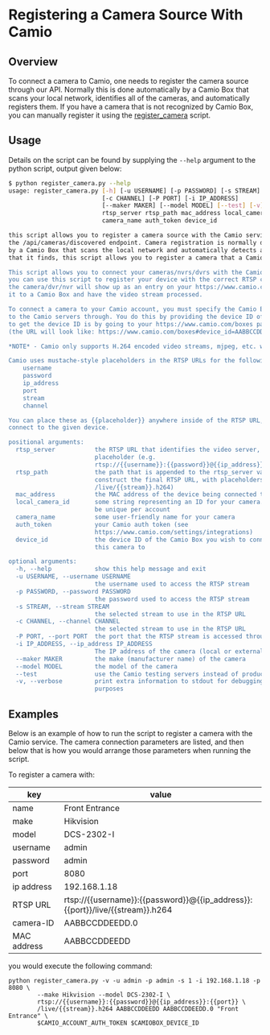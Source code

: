Registering a Camera Source With Camio
==========================

## Overview

To connect a camera to Camio, one needs to register the camera source through our API. Normally this is done automatically by a Camio Box
that scans your local network, identifies all of the cameras, and automatically registers them. If you have a camera that is not recognized by
Camio Box, you can manually register it using the [register_camera](register_camera.py) script.
## Usage

Details on the script can be found by supplying the `--help` argument to the python script, output given below:

```sh
$ python register_camera.py --help
usage: register_camera.py [-h] [-u USERNAME] [-p PASSWORD] [-s STREAM]
                          [-c CHANNEL] [-P PORT] [-i IP_ADDRESS]
                          [--maker MAKER] [--model MODEL] [--test] [-v]
                          rtsp_server rtsp_path mac_address local_camera_id
                          camera_name auth_token device_id

this script allows you to register a camera source with the Camio service through
the /api/cameras/discovered endpoint. Camera registration is normally done automatically
by a Camio Box that scans the local network and automatically detects and registers the cameras
that it finds, this script allows you to register a camera that a Camio Box doesn't know how to recognize.

This script allows you to connect your cameras/nvrs/dvrs with the Camio service,
you can use this script to register your device with the correct RTSP connection information. Once registered,
the camera/dvr/nvr will show up as an entry on your https://www.camio.com/boxes page, where you can choose to connect
it to a Camio Box and have the video stream processed.

To connect a camera to your Camio account, you must specify the Camio Box `device_id` that you will be connecting the camera
to the Camio servers through. You do this by providing the device ID of the Camio Box to this script. Currently, the easiest way
to get the device ID is by going to your https://www.camio.com/boxes page and getting the device ID out of the URL.
(the URL will look like: https://www.camio.com/boxes#device_id=AABBCCDDEFFAABBDDEEFFCC, grab the AABBCCDDEFFAABBDDEEFFCC part)

*NOTE* - Camio only supports H.264 encoded video streams, mjpeg, etc. will not work.

Camio uses mustache-style placeholders in the RTSP URLs for the following values:
    username
    password
    ip_address
    port
    stream
    channel

You can place these as {{placeholder}} anywhere inside of the RTSP URL, and Camio will fill in the appropriate values before attempting to
connect to the given device.

positional arguments:
  rtsp_server           the RTSP URL that identifies the video server, with
                        placeholder (e.g.
                        rtsp://{{username}}:{{password}}@{{ip_address}})
  rtsp_path             the path that is appended to the rtsp_server value to
                        construct the final RTSP URL, with placeholders (e.g.
                        /live/{{stream}}.h264)
  mac_address           the MAC address of the device being connected to
  local_camera_id       some string representing an ID for your camera. Must
                        be unique per account
  camera_name           some user-friendly name for your camera
  auth_token            your Camio auth token (see
                        https://www.camio.com/settings/integrations)
  device_id             the device ID of the Camio Box you wish to connect
                        this camera to

optional arguments:
  -h, --help            show this help message and exit
  -u USERNAME, --username USERNAME
                        the username used to access the RTSP stream
  -p PASSWORD, --password PASSWORD
                        the password used to access the RTSP stream
  -s STREAM, --stream STREAM
                        the selected stream to use in the RTSP URL
  -c CHANNEL, --channel CHANNEL
                        the selected stream to use in the RTSP URL
  -P PORT, --port PORT  the port that the RTSP stream is accessed through
  -i IP_ADDRESS, --ip_address IP_ADDRESS
                        The IP address of the camera (local or external)
  --maker MAKER         the make (manufacturer name) of the camera
  --model MODEL         the model of the camera
  --test                use the Camio testing servers instead of production
  -v, --verbose         print extra information to stdout for debugging
                        purposes
```

## Examples

Below is an example of how to run the script to register a camera with the Camio service. The camera connection parameters are listed, 
and then below that is how you would arrange those parameters when running the script.

To register a camera with:

| key   | value  |
| ----- | ---------------- |
| name    |  Front Entrance |
| make |        Hikvision  |
| model |       DCS-2302-I |
| username |    admin |
| password |    admin |
| port |        8080 |
| ip address |  192.168.1.18 |
| RTSP URL |    rtsp://{{username}}:{{password}}@{{ip_address}}:{{port}}/live/{{stream}}.h264 |
| camera-ID |   AABBCCDDEEDD.0 | 
| MAC address | AABBCCDDEEDD |

you would execute the following command:

```
python register_camera.py -v -u admin -p admin -s 1 -i 192.168.1.18 -p 8080 \
        --make Hikvision --model DCS-2302-I \
        rtsp://{{username}}:{{password}}@{{ip_address}}:{{port}} \
        /live/{{stream}}.h264 AABBCCDDEEDD AABBCCDDEEDD.0 "Front Entrance" \
        $CAMIO_ACCOUNT_AUTH_TOKEN $CAMIOBOX_DEVICE_ID
```
